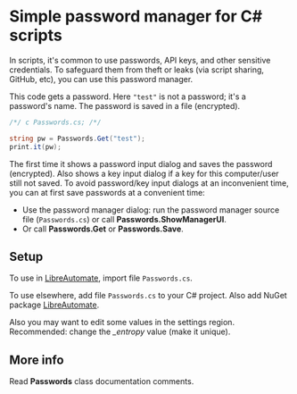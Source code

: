 # Simple password manager for C# scripts

In scripts, it's common to use passwords, API keys, and other sensitive credentials. To safeguard them from theft or leaks (via script sharing, GitHub, etc), you can use this password manager.

This code gets a password. Here `"test"` is not a password; it's a password's name. The password is saved in a file (encrypted).
```csharp
/*/ c Passwords.cs; /*/

string pw = Passwords.Get("test");
print.it(pw);
```

The first time it shows a password input dialog and saves the password (encrypted). Also shows a key input dialog if a key for this computer/user still not saved.
To avoid password/key input dialogs at an inconvenient time, you can at first save passwords at a convenient time:
- Use the password manager dialog: run the password manager source file (`Passwords.cs`) or call **Passwords.ShowManagerUI**.
- Or call **Passwords.Get** or **Passwords.Save**.

## Setup
To use in [LibreAutomate](https://www.libreautomate.com), import file `Passwords.cs`.

To use elsewhere, add file `Passwords.cs` to your C# project. Also add NuGet package  [LibreAutomate](https://www.nuget.org/packages/LibreAutomate).

Also you may want to edit some values in the settings region. Recommended: change the *_entropy* value (make it unique).

## More info
Read **Passwords** class documentation comments.
